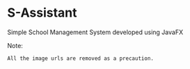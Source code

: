 # S-Assistant
Simple School Management System developed using JavaFX

Note:
```
All the image urls are removed as a precaution.
```
